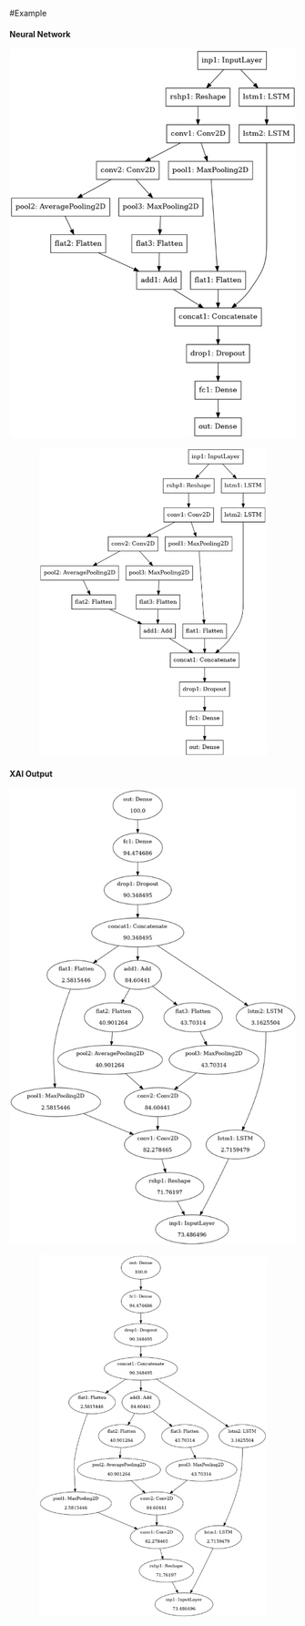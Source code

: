#Example

#### Neural Network
![Sample Neural Network](img/network.png)
<p style="text-align:center;"><img src="../img/network.png" alt="drawing" width="400"></p>


#### XAI Output
![Sample XAI Output](img/weights.png)
<p style="text-align:center;"><img src="../img/weights.png" alt="drawing" width="400"></p>
